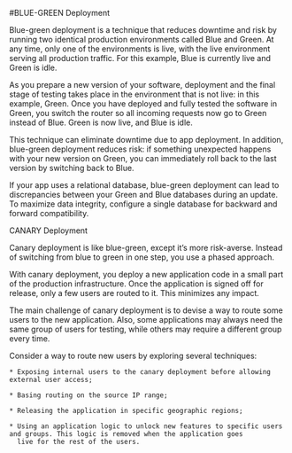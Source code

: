 #BLUE-GREEN Deployment

Blue-green deployment is a technique that reduces downtime and risk by running two identical production environments called Blue and Green.
At any time, only one of the environments is live, with the live environment serving all production traffic. For this example, Blue is currently live and Green is idle.

As you prepare a new version of your software, deployment and the final stage of testing takes place in the environment that is not live: in this example, Green. Once you have deployed and fully tested the software in Green, you switch the router so all incoming requests now go to Green instead of Blue. Green is now live, and Blue is idle.

This technique can eliminate downtime due to app deployment. In addition, blue-green deployment reduces risk: if something unexpected happens with your new version on Green, you can immediately roll back to the last version by switching back to Blue.

If your app uses a relational database, blue-green deployment can lead to discrepancies between your Green and Blue databases during an update. To maximize data integrity, configure a single database for backward and forward compatibility.

CANARY Deployment

Canary deployment is like blue-green, except it’s more risk-averse. Instead of switching from blue to green in one step, you use a phased approach.

With canary deployment, you deploy a new application code in a small part of the production infrastructure. Once the application is signed off for release, only a few users are routed to it. This minimizes any impact.

The main challenge of canary deployment is to devise a way to route some users to the new application. Also, some applications may always need the same group of users for testing, while others may require a different group every time.

Consider a way to route new users by exploring several techniques:

	* Exposing internal users to the canary deployment before allowing external user access;

	* Basing routing on the source IP range;

	* Releasing the application in specific geographic regions;

	* Using an application logic to unlock new features to specific users and groups. This logic is removed when the application goes 
	  live for the rest of the users.
